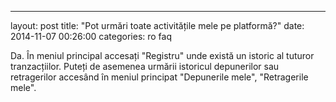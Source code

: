 ---
layout: post
title:  "Pot urmări toate activitățile mele pe platformă?"
date:   2014-11-07 00:26:00
categories: ro faq

Da. În meniul principal accesați "Registru" unde există un istoric al tuturor tranzacțiilor. Puteți de asemenea urmării istoricul depunerilor sau retragerilor accesând în meniul principat "Depunerile mele", "Retragerile mele".
